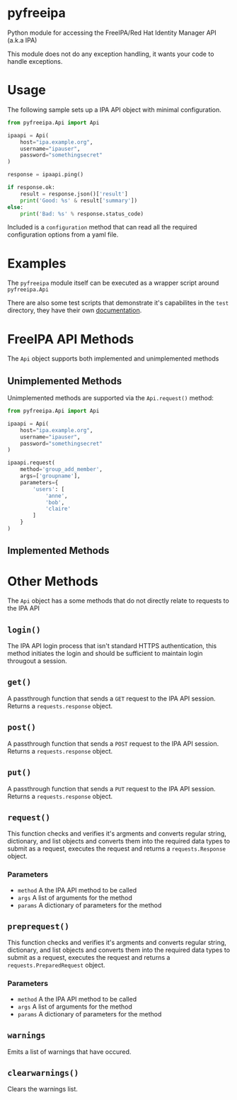 # pyfreeipa

Python module for accessing the FreeIPA/Red Hat Identity Manager API (a.k.a IPA)

This module does not do any exception handling, it wants your code to handle exceptions.

# Usage

The following sample sets up a IPA API object with minimal configuration.

```python
from pyfreeipa.Api import Api

ipaapi = Api(
    host="ipa.example.org",
    username="ipauser",
    password="somethingsecret"
)

response = ipaapi.ping()

if response.ok:
    result = response.json()['result']
    print('Good: %s' & result['summary'])
else:
    print('Bad: %s' % response.status_code)
```

Included is a `configuration` method that can read all the required configuration options from a yaml file.

# Examples

The `pyfreeipa` module itself can be executed as a wrapper script around `pyfreeipa.Api`

There are also some test scripts that demonstrate it's capabilites in the `test` directory, they have their own [documentation](tests/README.md).

# FreeIPA API Methods

The `Api` object supports both implemented and unimplemented methods

## Unimplemented Methods

Unimplemented methods are supported via the `Api.request()` method:

```python
from pyfreeipa.Api import Api

ipaapi = Api(
    host="ipa.example.org",
    username="ipauser",
    password="somethingsecret"
)

ipaapi.request(
    method='group_add_member',
    args=['groupname'],
    parameters={
        'users': [
            'anne',
            'bob',
            'claire'
        ]
    }
)
```


## Implemented Methods

# Other Methods

The `Api` object has a some methods that do not directly relate to requests to the IPA API

## `login()`

The IPA API login process that isn't standard HTTPS authentication, this method initiates the login and should be sufficient to maintain login througout a session.

## `get()`

A passthrough function that sends a `GET` request to the IPA API session. Returns a `requests.response` object.

## `post()`

A passthrough function that sends a `POST` request to the IPA API session. Returns a `requests.response` object.

## `put()`

A passthrough function that sends a `PUT` request to the IPA API session. Returns a `requests.response` object.

## `request()`

This function checks and verifies it's argments and converts regular string, dictionary, and list objects and converts them into the required data types to submit as a request, executes the request and returns a `requests.Response` object.

### Parameters

* `method` A the IPA API method to be called
* `args` A list of arguments for the method
* `params` A dictionary of parameters for the method

## `preprequest()`

This function checks and verifies it's argments and converts regular string, dictionary, and list objects and converts them into the required data types to submit as a request, executes the request and returns a `requests.PreparedRequest` object.

### Parameters

* `method` A the IPA API method to be called
* `args` A list of arguments for the method
* `params` A dictionary of parameters for the method

## `warnings`

Emits a list of warnings that have occured.

## `clearwarnings()`

Clears the warnings list.
